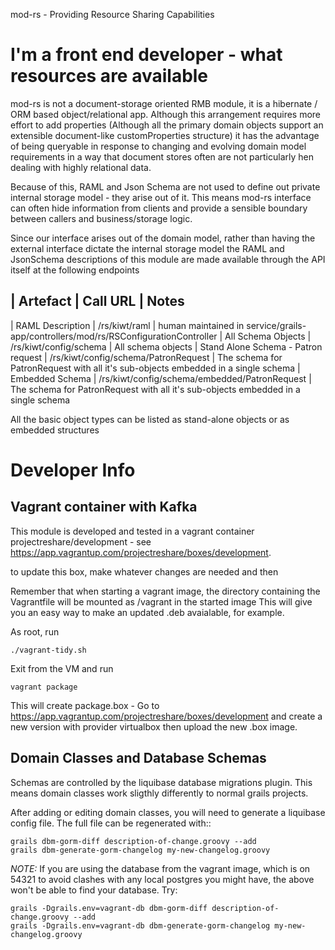 mod-rs - Providing Resource Sharing Capabilities

# I'm a front end developer - what resources are available

mod-rs is not a document-storage oriented RMB module, it is a hibernate / ORM based object/relational app. Although this arrangement
requires more effort to add properties (Although all the primary domain objects support an extensible document-like customProperties structure)
it has the advantage of being queryable in response to changing and evolving domain model requirements in a way that document stores often 
are not particularly hen dealing with highly relational data.

Because of this, RAML and Json Schema are not used to define out private internal storage model - they arise out of it. This means mod-rs
interface can often hide information from clients and provide a sensible boundary between callers and business/storage logic.

Since our interface arises out of the domain model, rather than having the external interface dictate the internal storage model the RAML and JsonSchema
descriptions of this module are made available through the API itself at the following endpoints

| Artefact | Call URL | Notes
---------
| RAML Description | /rs/kiwt/raml | human maintained in service/grails-app/controllers/mod/rs/RSConfigurationController
| All Schema Objects | /rs/kiwt/config/schema | All schema objects
| Stand Alone Schema - Patron request | /rs/kiwt/config/schema/PatronRequest | The schema for PatronRequest with all it's sub-objects embedded in a single schema
| Embedded Schema | /rs/kiwt/config/schema/embedded/PatronRequest | The schema for PatronRequest with all it's sub-objects embedded in a single schema

All the basic object types can be listed as stand-alone objects or as embedded structures


# Developer Info

## Vagrant container with Kafka 

This module is developed and tested in a vagrant container projectreshare/development - see
https://app.vagrantup.com/projectreshare/boxes/development.

to update this box, make whatever changes are needed and then

Remember that when starting a vagrant image, the directory containing the Vagrantfile will be mounted as /vagrant in the started image
This will give you an easy way to make an updated .deb avaialable, for example.

As root, run 

    ./vagrant-tidy.sh

Exit from the VM and run

    vagrant package

This will create package.box - Go to https://app.vagrantup.com/projectreshare/boxes/development and create a new version with provider virtualbox then
upload the new .box image.

## Domain Classes and Database Schemas

Schemas are controlled by the liquibase database migrations plugin. This means domain classes work sligthly differently to normal grails projects.

After adding or editing domain classes, you will need to generate a liquibase config file. The full file can be regenerated with::

    grails dbm-gorm-diff description-of-change.groovy --add
    grails dbm-generate-gorm-changelog my-new-changelog.groovy

_NOTE:_ If you are using the database from the vagrant image, which is on 54321 to avoid clashes with any local postgres you might have,
the above won't be able to find your database. Try:

    grails -Dgrails.env=vagrant-db dbm-gorm-diff description-of-change.groovy --add
    grails -Dgrails.env=vagrant-db dbm-generate-gorm-changelog my-new-changelog.groovy


